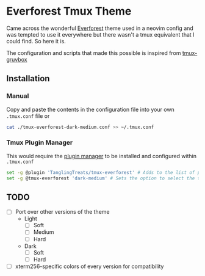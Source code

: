 # Everforest Tmux Theme
Came across the wonderful [Everforest](https://github.com/sainnhe/everforest) theme used in a neovim config and was tempted to use it everywhere but there wasn't a tmux equivalent that I could find.
So here it is.

The configuration and scripts that made this possible is inspired from [tmux-gruvbox](https://github.com/egel/tmux-gruvbox)

## Installation
### Manual
Copy and paste the contents in the configuration file into your own `.tmux.conf` file or
```bash
cat ./tmux-everforest-dark-medium.conf >> ~/.tmux.conf
```

### Tmux Plugin Manager
This would require the [plugin manager](https://github.com/tmux-plugins/tpm) to be installed and configured within `.tmux.conf` 
```bash
set -g @plugin 'TanglingTreats/tmux-everforest' # Adds to the list of plugins
set -g @tmux-everforest 'dark-medium' # Sets the option to select the theme

```
## TODO
- [ ] Port over other versions of the theme
  - Light
    - [ ] Soft
    - [ ] Medium
    - [ ] Hard
  - Dark
    - [ ] Soft
    - [ ] Hard
- [ ] xterm256-specific colors of every version for compatibility
